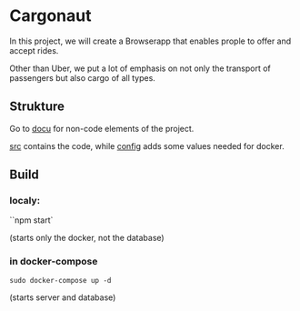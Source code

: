 # Cargonaut

In this project, we will create a Browserapp that enables prople to offer and accept rides.

Other than Uber, we put a lot of emphasis on not only the transport of passengers but also cargo of all types.

## Strukture
Go to [docu](docu) for non-code elements of the project.

[src](src) contains the code, while [config](config) adds some values needed for docker.

## Build

### localy:
``npm start`

(starts only the docker, not the database)

### in docker-compose
``sudo docker-compose up -d``

(starts server and database)
